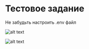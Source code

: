 # Тестовое задание

Не забудьть настроить .env файл

![alt text](https://downloader.disk.yandex.ru/preview/bfac3c6222aa3dee99f97e941481e72cc9ba96ae68391c7ea3f65ca0502c1c43/5cbbbf21/vb8VxbCCuhwwLgNkFg6yPLBs-u-R9OB-wpscD51Kk9fwIgBhxGd7GXt5AHQ77ba-LTQAsOUyuKAUxL_4y-hbRg%3D%3D?uid=0&filename=2019-04-20_23-53-25.png&disposition=inline&hash=&limit=0&content_type=image%2Fpng&tknv=v2&size=2048x2048)

![alt text](https://downloader.disk.yandex.ru/preview/482942fe32f250d6d9b4b4f4bc4ea01ee469622642ad6d374c0b3137bec45902/5cbbc05a/_CKeuRyLsrKSqlKR9ujrGiPIAfKXLqwK6EUuzrHppcRDxEDnMISZGrM3mcLCIYlp-KShVonJ8tXrj-RbB2lG_g%3D%3D?uid=0&filename=2019-04-20_23-58-51.png&disposition=inline&hash=&limit=0&content_type=image%2Fpng&tknv=v2&size=2048x2048)
